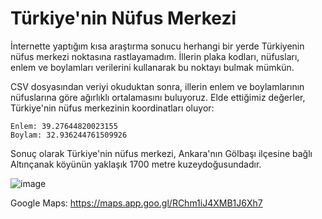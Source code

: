 # Türkiye'nin Nüfus Merkezi

İnternette yaptığım kısa araştırma sonucu herhangi bir yerde Türkiyenin nüfus merkezi noktasına rastlayamadım. İllerin plaka kodları, nüfusları, enlem ve boylamları verilerini kullanarak bu noktayı bulmak mümkün. 

CSV dosyasından veriyi okuduktan sonra, illerin enlem ve boylamlarının nüfuslarına göre ağırlıklı ortalamasını buluyoruz. Elde ettiğimiz değerler, Türkiye'nin nüfus merkezinin koordinatları oluyor:

```
Enlem: 39.27644820023155
Boylam: 32.936244761509926
```

Sonuç olarak Türkiye'nin nüfus merkezi, Ankara'nın Gölbaşı ilçesine bağlı Altınçanak köyünün yaklaşık 1700 metre kuzeydoğusundadır.


![image](https://github.com/kuzeysinay/turkey-center-of-population/assets/69167006/a0d3fa66-7111-4ad0-aa2f-6b4e4bcde077)


Google Maps: https://maps.app.goo.gl/RChm1iJ4XMB1J6Xh7
